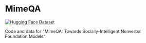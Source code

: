 # MimeQA
[![Hugging Face Dataset](https://img.shields.io/badge/HuggingFace-Dataset-orange?logo=huggingface)](https://huggingface.co/datasets/hzli1202/MimeQA)

Code and data for "MimeQA: Towards Socially-Intelligent Nonverbal Foundation Models"
